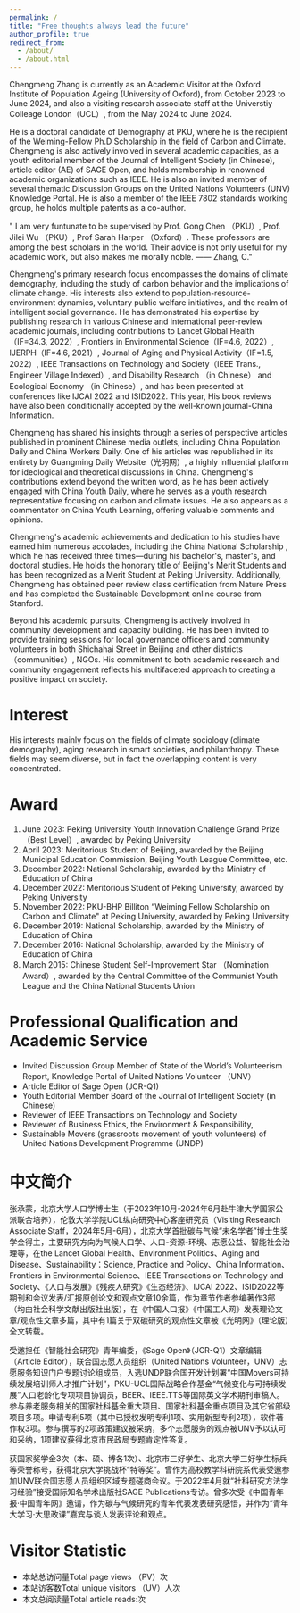```yaml
---
permalink: /
title: "Free thoughts always lead the future"
author_profile: true
redirect_from: 
  - /about/
  - /about.html
---
```


Chengmeng Zhang is currently as an Academic Visitor at the Oxford Institute of Population Ageing (University of Oxford), from October 2023 to June 2024, and also a visiting research associate staff at the Universtiy Colleage London（UCL）, from the May 2024 to June 2024. 

He is a doctoral candidate of Demography at PKU, where he is the recipient of the Weiming-Fellow Ph.D Scholarship in the field of Carbon and Climate. Chengmeng is also actively involved in several academic capacities, as a youth editorial member of the Journal of Intelligent Society (in Chinese), article editor (AE) of SAGE Open, and holds membership in renowned academic organizations such as IEEE. He is also an invited member of several thematic Discussion Groups on the United Nations Volunteers (UNV) Knowledge Portal. He is also a member of the IEEE 7802 standards working group, he holds multiple patents as a co-author.

  
 " I am very funtunate to be supervised by Prof. Gong Chen （PKU）, Prof. Jilei Wu （PKU）, Prof Sarah Harper （Oxford）. These professors are among the best scholars in the world. Their advice is not only useful for my academic work, but also makes me  morally noble.                                      —— Zhang, C."

Chengmeng's primary research focus encompasses the domains of climate demography, including the study of carbon behavior and the implications of climate change. His interests also extend to population-resource-environment dynamics, voluntary public welfare initiatives, and the realm of intelligent social governance. He has demonstrated his expertise by publishing research in various Chinese and international peer-review academic journals, including contributions to Lancet Global Health（IF=34.3, 2022）, Frontiers in Environmental Science（IF=4.6, 2022）, IJERPH（IF=4.6, 2021）, Journal of Aging and Physical Activity（IF=1.5, 2022）, IEEE Transactions on Technology and Society（IEEE Trans., Engineer Village Indexed）, and Disability Research （in Chinese） and Ecological Economy （in Chinese）, and has been presented at conferences like IJCAI 2022 and ISID2022. This year, His book reviews have also been conditionally accepted by the well-known journal-China Information.

Chengmeng has shared his insights through a series of perspective articles published in prominent Chinese media outlets, including China Population Daily and China Workers Daily. One of his articles was republished in its entirety by Guangming Daily Website（光明网）, a highly influential platform for ideological and theoretical discussions in China. Chengmeng's contributions extend beyond the written word, as he has been actively engaged with China Youth Daily, where he serves as a youth research representative focusing on carbon and climate issues. He also appears as a commentator on China Youth Learning, offering valuable comments and opinions.

Chengmeng's academic achievements and dedication to his studies have earned him numerous accolades, including the China National Scholarship , which he has received three times—during his bachelor's, master's, and doctoral studies. He holds the honorary title of Beijing's Merit Students and has been recognized as a Merit Student at Peking University. Additionally, Chengmeng has obtained peer review class certification from Nature Press and has completed the Sustainable Development online course from Stanford.

Beyond his academic pursuits, Chengmeng is actively involved in community development and capacity building. He has been invited to provide training sessions for local governance officers and community volunteers in both Shichahai Street in Beijing and other districts（communities）, NGOs. His commitment to both academic research and community engagement reflects his multifaceted approach to creating a positive impact on society. 

Interest
======
His interests mainly focus on the fields of climate sociology (climate demography), aging research in smart societies, and philanthropy. These fields may seem diverse, but in fact the overlapping content is very concentrated.

Award 
======
1. June 2023: Peking University Youth Innovation Challenge Grand Prize（Best Level）, awarded by Peking University
2. April 2023: Meritorious Student of Beijing, awarded by the Beijing Municipal Education Commission, Beijing Youth League Committee, etc.
3. December 2022: National Scholarship, awarded by the Ministry of Education of China
4. December 2022: Meritorious Student of Peking University, awarded by Peking University
5. November 2022: PKU-BHP Billiton “Weiming Fellow Scholarship on Carbon and Climate" at Peking University, awarded by Peking University
6. December 2019: National Scholarship, awarded by the Ministry of Education of China
7. December 2016: National Scholarship, awarded by the Ministry of Education of China
8. March 2015: Chinese Student Self-Improvement Star （Nomination Award）, awarded by the Central Committee of the Communist Youth League and the China National Students Union

Professional Qualification and Academic Service
======
* Invited Discussion Group Member of State of the World’s Volunteerism Report, Knowledge Portal of United Nations Volunteer （UNV） 
* Article Editor of Sage Open (JCR-Q1)
* Youth Editorial Member Board of the Journal of Intelligent Society (in Chinese)
* Reviewer of IEEE Transactions on Technology and Society
* Reviewer of Business Ethics, the Environment & Responsibility, 
* Sustainable Movers (grassroots movement of youth volunteers) of United Nations Development Programme (UNDP)

中文简介
======
张承蒙，北京大学人口学博士生（于2023年10月-2024年6月赴牛津大学国家公派联合培养），伦敦大学学院UCL纵向研究中心客座研究员（Visiting Research Associate Staff，2024年5月-6月），北京大学首批碳与气候“未名学者”博士生奖学金得主，主要研究方向为气候人口学、人口-资源-环境、志愿公益、智能社会治理等，在the Lancet Global Health、Environment Politics、Aging and Disease、Sustainability：Science, Practice and Policy、China Information、Frontiers in Environmental Science、IEEE Transactions on Technology and Society、《人口与发展》《残疾人研究》《生态经济》、IJCAI 2022、ISID2022等期刊和会议发表/汇报原创论文和观点文章10余篇，作为章节作者参编著作3部（均由社会科学文献出版社出版），在《中国人口报》《中国工人网》发表理论文章/观点性文章多篇，其中有1篇关于双碳研究的观点性文章被《光明网》（理论版）全文转载。

受邀担任《智能社会研究》青年编委，《Sage Open》（JCR-Q1）文章编辑（Article Editor），联合国志愿人员组织（United Nations Volunteer，UNV）志愿服务知识门户专题讨论组成员，入选UNDP联合国开发计划署“中国Movers可持续发展培训师人才推广计划”，PKU-UCL国际战略合作基金“气候变化与可持续发展”人口老龄化专项项目协调员，BEER、IEEE.TTS等国际英文学术期刊审稿人。参与养老服务相关的国家社科基金重大项目、国家社科基金重点项目及其它省部级项目多项。申请专利5项（其中已授权发明专利1项、实用新型专利2项），软件著作权3项。参与撰写的2项政策建议被采纳，多个志愿服务的观点被UNV予以认可和采纳，1项建议获得北京市民政局专题肯定性答复。

获国家奖学金3次（本、硕、博各1次）、北京市三好学生、北京大学三好学生标兵等荣誉称号，获得北京大学挑战杯“特等奖”。曾作为高校教学科研院系代表受邀参加UNV联合国志愿人员组织区域专题磋商会议。于2022年4月就“社科研究方法学习经验”接受国际知名学术出版社SAGE Publications专访。曾多次受《中国青年报·中国青年网》邀请，作为碳与气候研究的青年代表发表研究感悟，并作为“青年大学习·大思政课”嘉宾与谈人发表评论和观点。



Visitor Statistic 
======
* 本站总访问量Total page views （PV）<span id="busuanzi_value_site_pv"></span>次
* 本站访客数Total unique visitors （UV）<span id="busuanzi_value_site_uv"></span>人次
* 本文总阅读量Total article reads:<span id="busuanzi_value_page_pv"></span>次
